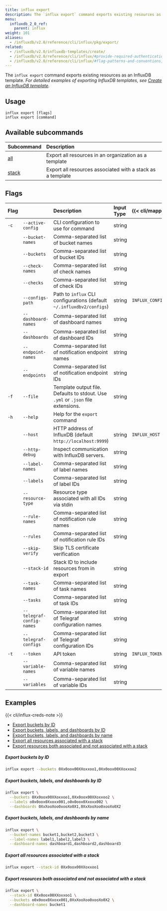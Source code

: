 ```yaml
---
title: influx export
description: The `influx export` command exports existing resources as an InfluxDB template.
menu:
  influxdb_2_0_ref:
    parent: influx
weight: 101
aliases:
  - /influxdb/v2.0/reference/cli/influx/pkg/export/
related:
  - /influxdb/v2.0/influxdb-templates/create/
  - /influxdb/v2.0/reference/cli/influx/#provide-required-authentication-credentials, influx CLI—Provide required authentication credentials
  - /influxdb/v2.0/reference/cli/influx/#flag-patterns-and-conventions, influx CLI—Flag patterns and conventions
---
```


The `influx export` command exports existing resources as an InfluxDB template.
_For detailed examples of exporting InfluxDB templates, see
[Create an InfluxDB template](/influxdb/v2.0/influxdb-templates/create/)._

## Usage

```
influx export [flags]
influx export [command]
```

## Available subcommands

| Subcommand                                                 | Description                                                |
|:----------                                                 |:-----------                                                |
| [all](/influxdb/v2.0/reference/cli/influx/export/all/)     | Export all resources in an organization as a template      |
| [stack](/influxdb/v2.0/reference/cli/influx/export/stack/) | Export all resources associated with a stack as a template |

## Flags

| Flag |                           | Description                                                                      | Input Type | {{< cli/mapped >}}    |
|:-----|:--------------------------|:---------------------------------------------------------------------------------|:-----------|:----------------------|
| `-c` | `--active-config`         | CLI configuration to use for command                                             | string     |                       |
|      | `--bucket-names`          | Comma-separated list of bucket names                                             | string     |                       |
|      | `--buckets`               | Comma-separated list of bucket IDs                                               | string     |                       |
|      | `--check-names`           | Comma-separated list of check names                                              | string     |                       |
|      | `--checks`                | Comma-separated list of check IDs                                                | string     |                       |
|      | `--configs-path`          | Path to `influx` CLI configurations (default `~/.influxdbv2/configs`)            | string     | `INFLUX_CONFIGS_PATH` |
|      | `--dashboard-names`       | Comma-separated list of dashboard names                                          | string     |                       |
|      | `--dashboards`            | Comma-separated list of dashboard IDs                                            | string     |                       |
|      | `--endpoint-names`        | Comma-separated list of notification endpoint names                              | string     |                       |
|      | `--endpoints`             | Comma-separated list of notification endpoint IDs                                | string     |                       |
| `-f` | `--file`                  | Template output file. Defaults to stdout. Use `.yml` or `.json` file extensions. | string     |                       |
| `-h` | `--help`                  | Help for the `export` command                                                    |            |                       |
|      | `--host`                  | HTTP address of InfluxDB (default `http://localhost:9999`)                       | string     | `INFLUX_HOST`         |
|      | `--http-debug`            | Inspect communication with InfluxDB servers.                                     | string     |                       |
|      | `--label-names`           | Comma-separated list of label names                                              | string     |                       |
|      | `--labels`                | Comma-separated list of label IDs                                                | string     |                       |
|      | `--resource-type`         | Resource type associated with all IDs via stdin                                  | string     |                       |
|      | `--rule-names`            | Comma-separated list of notification rule names                                  | string     |                       |
|      | `--rules`                 | Comma-separated list of notification rule IDs                                    | string     |                       |
|      | `--skip-verify`           | Skip TLS certificate verification                                                |            |                       |
|      | `--stack-id`              | Stack ID to include resources from in export                                     | string     |                       |
|      | `--task-names`            | Comma-separated list of task names                                               | string     |                       |
|      | `--tasks`                 | Comma-separated list of task IDs                                                 | string     |                       |
|      | `--telegraf-config-names` | Comma-separated list of Telegraf configuration names                             | string     |                       |
|      | `--telegraf-configs`      | Comma-separated list of Telegraf configuration IDs                               | string     |                       |
| `-t` | `--token`                 | API token                                                                        | string     | `INFLUX_TOKEN`        |
|      | `--variable-names`        | Comma-separated list of variable names                                           | string     |                       |
|      | `--variables`             | Comma-separated list of variable IDs                                             | string     |                       |

## Examples

{{< cli/influx-creds-note >}}

- [Export buckets by ID](#export-buckets-by-id)
- [Export buckets, labels, and dashboards by ID](#export-buckets-labels-and-dashboards-by-id)
- [Export buckets, labels, and dashboards by name](#export-buckets-labels-and-dashboards-by-name)
- [Export all resources associated with a stack](#export-all-resources-associated-with-a-stack)
- [Export resources both associated and not associated with a stack](#export-resources-both-associated-and-not-associated-with-a-stack)

##### Export buckets by ID
```sh
influx export --buckets 0Xx0oox00XXoxxoo1,0Xx0oox00XXoxxoo2
```

##### Export buckets, labels, and dashboards by ID
```sh
influx export \
  --buckets 0Xx0oox00XXoxxoo1,0Xx0oox00XXoxxoo2 \
  --labels o0x0oox0Xxoxx001,o0x0oox0Xxoxx002 \
  --dashboards 0XxXooXoo0xooXo0X1,0XxXooXoo0xooXo0X2
```

##### Export buckets, labels, and dashboards by name
```sh
influx export \
  --bucket-names bucket1,bucket2,bucket3 \
  --label-names label1,label2,label3 \
  --dashboard-names dashboard1,dashboard2,dashboard3
```

##### Export all resources associated with a stack
```sh
influx export --stack-id 0Xx0oox00XXoxxoo1
```

##### Export resources both associated and not associated with a stack
```sh
influx export \
  --stack-id 0Xx0oox00XXoxxoo1 \
  --buckets o0x0oox0Xxoxx001,0XxXooXoo0xooXo0X2 \
  --dashboard-names bucket1
```
